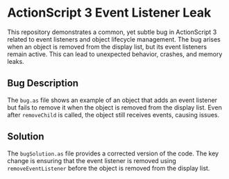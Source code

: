 # ActionScript 3 Event Listener Leak

This repository demonstrates a common, yet subtle bug in ActionScript 3 related to event listeners and object lifecycle management.  The bug arises when an object is removed from the display list, but its event listeners remain active.  This can lead to unexpected behavior, crashes, and memory leaks. 

## Bug Description
The `bug.as` file shows an example of an object that adds an event listener but fails to remove it when the object is removed from the display list. Even after `removeChild` is called, the object still receives events, causing issues. 

## Solution
The `bugSolution.as` file provides a corrected version of the code. The key change is ensuring that the event listener is removed using `removeEventListener` before the object is removed from the display list.